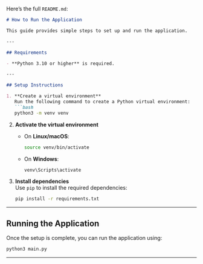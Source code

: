 Here’s the full `README.md`:

```markdown
# How to Run the Application

This guide provides simple steps to set up and run the application.

---

## Requirements

- **Python 3.10 or higher** is required.

---

## Setup Instructions

1. **Create a virtual environment**  
   Run the following command to create a Python virtual environment:
   ```bash
   python3 -m venv venv
   ```

2. **Activate the virtual environment**  
   - On **Linux/macOS**:
     ```bash
     source venv/bin/activate
     ```
   - On **Windows**:
     ```bash
     venv\Scripts\activate
     ```

3. **Install dependencies**  
   Use `pip` to install the required dependencies:
   ```bash
   pip install -r requirements.txt
   ```

---

## Running the Application

Once the setup is complete, you can run the application using:
```bash
python3 main.py
```

---


